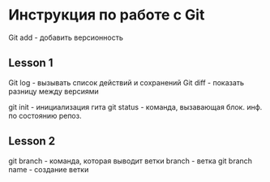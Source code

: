 # Инструкция по работе с Git
Git add - добавить версионность



## Lesson 1
Git log - вызывать список действий и сохранений
Git diff - показать разницу между версиями

git init - инициализация гита
git status - команда, вызавающая блок. инф. по состоянию репоз.
## Lesson 2
git branch - команда, которая выводит ветки
branch - ветка
git branch name - создание ветки
